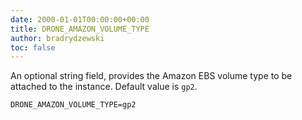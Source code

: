 ```yaml
---
date: 2000-01-01T00:00:00+00:00
title: DRONE_AMAZON_VOLUME_TYPE
author: bradrydzewski
toc: false
---
```


An optional string field, provides the Amazon EBS volume type to be attached to the instance. Default value is `gp2`.

```
DRONE_AMAZON_VOLUME_TYPE=gp2
```
